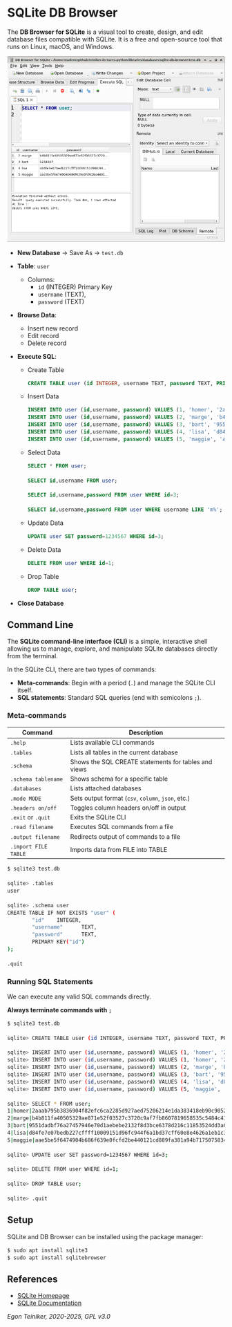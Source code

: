 # SQLite DB Browser

The **DB Browser for SQLite** is a visual tool to create, design, and edit 
database files compatible with SQLite. It is a free and open-source tool 
that runs on Linux, macOS, and Windows.

![DB Browser](figures/DB-Browser.png)


* **New Database** -> Save As -> `test.db`

* **Table**: `user`
  * Columns: 
    - `id` (INTEGER) Primary Key
    - `username` (TEXT), 
    - `password` (TEXT)

* **Browse Data**: 
  - Insert new record
  - Edit record
  - Delete record

* **Execute SQL**: 
  - Create Table
    ```SQL
    CREATE TABLE user (id INTEGER, username TEXT, password TEXT, PRIMARY KEY(id));
    ```

  - Insert Data
    ```SQL
    INSERT INTO user (id,username, password) VALUES (1, 'homer', '2aaab795b3836904f82efc6ca2285d927aed75206214e1da383418eb90c9052f');
    INSERT INTO user (id,username, password) VALUES (2, 'marge', 'b4b811fa40505329ae871e52f03527c3720c9af7fb8607819658535c5484c41e');
    INSERT INTO user (id,username, password) VALUES (3, 'bart', '9551dadbf76a27457946e70d1aebebe2132f8d3bce6378d216c11853524dd3a6');
    INSERT INTO user (id,username, password) VALUES (4, 'lisa', 'd84fe7e07bedb227cffff10009151d96fc944f6a1bd37cff60e8e4626a1eb1c3');
    INSERT INTO user (id,username, password) VALUES (5, 'maggie', 'aae5be5f6474904b686f639e0fcfd2be440121cd889fa381a94b71750758345e');
    ```

  - Select Data
    ```SQL
    SELECT * FROM user;

    SELECT id,username FROM user;

    SELECT id,username,password FROM user WHERE id=3;

    SELECT id,username,password FROM user WHERE username LIKE 'm%';
    ```

  - Update Data
    ```SQL
    UPDATE user SET password=1234567 WHERE id=3;
    ```

  - Delete Data
    ```SQL
    DELETE FROM user WHERE id=1;
    ```

  - Drop Table
    ```SQL
    DROP TABLE user;
    ```

* **Close Database**


## Command Line

The **SQLite command-line interface (CLI)** is a simple, interactive shell allowing us 
to manage, explore, and manipulate SQLite databases directly from the terminal.

In the SQLite CLI, there are two types of commands:

* **Meta-commands**: Begin with a period (`.`) and manage the SQLite CLI itself.
* **SQL statements**: Standard SQL queries (end with semicolons `;`).


### Meta-commands

| Command             | Description                                          |
|---------------------|------------------------------------------------------|
| `.help`             | Lists available CLI commands                         |
| `.tables`           | Lists all tables in the current database             |
| `.schema`           | Shows the SQL CREATE statements for tables and views |
| `.schema tablename` | Shows schema for a specific table                    |
| `.databases`        | Lists attached databases                             |
| `.mode MODE`        | Sets output format (`csv`, `column`, `json`, etc.)   |
| `.headers on/off`   | Toggles column headers on/off in output              |
| `.exit` or `.quit`  | Exits the SQLite CLI                                 |
| `.read filename`    | Executes SQL commands from a file                    |
| `.output filename`  | Redirects output of commands to a file               |
| `.import FILE TABLE`| Imports data from FILE into TABLE                    |


```bash
$ sqlite3 test.db

sqlite> .tables
user

sqlite> .schema user
CREATE TABLE IF NOT EXISTS "user" (
        "id"    INTEGER,
        "username"      TEXT,
        "password"      TEXT,
        PRIMARY KEY("id")
);

.quit
```

### Running SQL Statements

We can execute any valid SQL commands directly. 

**Always terminate commands with `;`**

```bash
$ sqlite3 test.db

sqlite> CREATE TABLE user (id INTEGER, username TEXT, password TEXT, PRIMARY KEY(id));

sqlite> INSERT INTO user (id,username, password) VALUES (1, 'homer', '2aaab795b3836904f82efc6ca2285d927aed75206214e1da383418eb90c9052f');
sqlite> INSERT INTO user (id,username, password) VALUES (1, 'homer', '2aaab795b3836904f82efc6ca2285d927aed75206214e1da383418eb90c9052f');
sqlite> INSERT INTO user (id,username, password) VALUES (2, 'marge', 'b4b811fa40505329ae871e52f03527c3720c9af7fb8607819658535c5484c41e');
sqlite> INSERT INTO user (id,username, password) VALUES (3, 'bart', '9551dadbf76a27457946e70d1aebebe2132f8d3bce6378d216c11853524dd3a6');
sqlite> INSERT INTO user (id,username, password) VALUES (4, 'lisa', 'd84fe7e07bedb227cffff10009151d96fc944f6a1bd37cff60e8e4626a1eb1c3'););
sqlite> INSERT INTO user (id,username, password) VALUES (5, 'maggie', 'aae5be5f6474904b686f639e0fcfd2be440121cd889fa381a94b71750758345e');
 
sqlite> SELECT * FROM user;
1|homer|2aaab795b3836904f82efc6ca2285d927aed75206214e1da383418eb90c9052f
2|marge|b4b811fa40505329ae871e52f03527c3720c9af7fb8607819658535c5484c41e
3|bart|9551dadbf76a27457946e70d1aebebe2132f8d3bce6378d216c11853524dd3a6
4|lisa|d84fe7e07bedb227cffff10009151d96fc944f6a1bd37cff60e8e4626a1eb1c3
5|maggie|aae5be5f6474904b686f639e0fcfd2be440121cd889fa381a94b71750758345e

sqlite> UPDATE user SET password=1234567 WHERE id=3;

sqlite> DELETE FROM user WHERE id=1;

sqlite> DROP TABLE user;

sqlite> .quit
```

## Setup 

SQLite and DB Browser can be installed using the package manager:

```bash
$ sudo apt install sqlite3
$ sudo apt install sqlitebrowser
```

## References

* [SQLite Homepage](https://www.sqlite.org/)
* [SQLite Documentation](https://www.sqlite.org/docs.html)

*Egon Teiniker, 2020-2025, GPL v3.0*